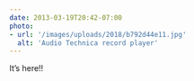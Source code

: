 ```yaml
---
date: 2013-03-19T20:42-07:00
photo:
- url: '/images/uploads/2018/b792d44e11.jpg'
  alt: 'Audio Technica record player'
---
```

It’s here!!
